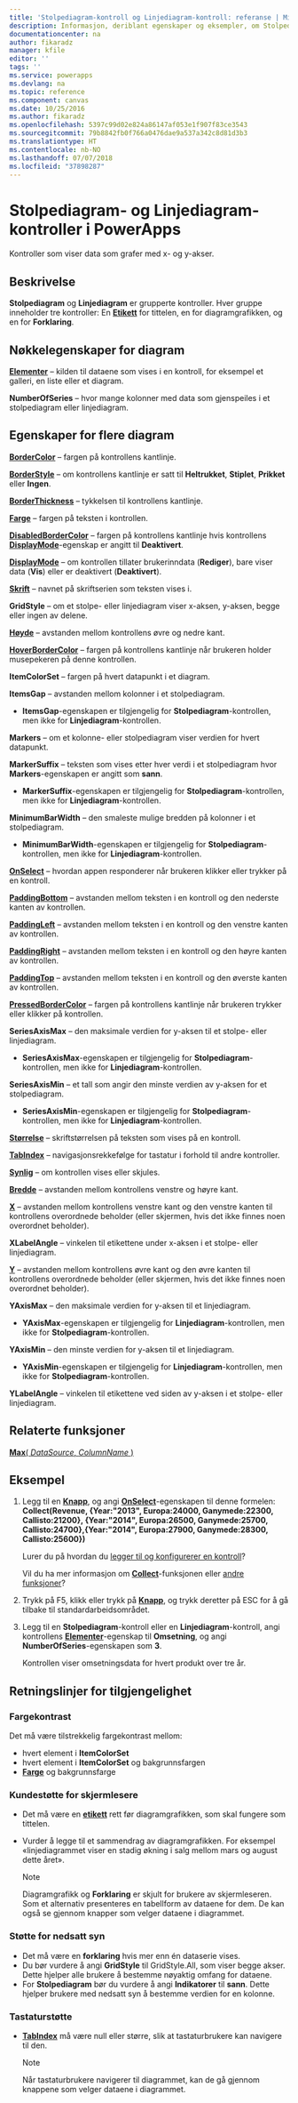 ```yaml
---
title: 'Stolpediagram-kontroll og Linjediagram-kontroll: referanse | Microsoft Docs'
description: Informasjon, deriblant egenskaper og eksempler, om Stolpediagram-kontroller og Linjediagram-kontroller
documentationcenter: na
author: fikaradz
manager: kfile
editor: ''
tags: ''
ms.service: powerapps
ms.devlang: na
ms.topic: reference
ms.component: canvas
ms.date: 10/25/2016
ms.author: fikaradz
ms.openlocfilehash: 5397c99d02e824a86147af053e1f907f83ce3543
ms.sourcegitcommit: 79b8842fb0f766a0476dae9a537a342c8d81d3b3
ms.translationtype: HT
ms.contentlocale: nb-NO
ms.lasthandoff: 07/07/2018
ms.locfileid: "37898287"
---
```

# <a name="column-chart-and-line-chart-controls-in-powerapps"></a>Stolpediagram- og Linjediagram-kontroller i PowerApps
Kontroller som viser data som grafer med x- og y-akser.

## <a name="description"></a>Beskrivelse
**Stolpediagram** og **Linjediagram** er grupperte kontroller. Hver gruppe inneholder tre kontroller: En **[Etikett](control-text-box.md)** for tittelen, en for diagramgrafikken, og en for **Forklaring**.

## <a name="chart-key-properties"></a>Nøkkelegenskaper for diagram
**[Elementer](properties-core.md)** – kilden til dataene som vises i en kontroll, for eksempel et galleri, en liste eller et diagram.

**NumberOfSeries** – hvor mange kolonner med data som gjenspeiles i et stolpediagram eller linjediagram.

## <a name="additional-chart-properties"></a>Egenskaper for flere diagram
**[BorderColor](properties-color-border.md)** – fargen på kontrollens kantlinje.

**[BorderStyle](properties-color-border.md)** – om kontrollens kantlinje er satt til **Heltrukket**, **Stiplet**, **Prikket** eller **Ingen**.

**[BorderThickness](properties-color-border.md)** – tykkelsen til kontrollens kantlinje.

**[Farge](properties-color-border.md)** – fargen på teksten i kontrollen.

**[DisabledBorderColor](properties-color-border.md)** – fargen på kontrollens kantlinje hvis kontrollens **[DisplayMode](properties-core.md)**-egenskap er angitt til **Deaktivert**.

**[DisplayMode](properties-core.md)** – om kontrollen tillater brukerinndata (**Rediger**), bare viser data (**Vis**) eller er deaktivert (**Deaktivert**).

**[Skrift](properties-text.md)** – navnet på skriftserien som teksten vises i.

**GridStyle** – om et stolpe- eller linjediagram viser x-aksen, y-aksen, begge eller ingen av delene.

**[Høyde](properties-size-location.md)** – avstanden mellom kontrollens øvre og nedre kant.

**[HoverBorderColor](properties-color-border.md)**  – fargen på kontrollens kantlinje når brukeren holder musepekeren på denne kontrollen.

**ItemColorSet** – fargen på hvert datapunkt i et diagram.

**ItemsGap** – avstanden mellom kolonner i et stolpediagram.

* **ItemsGap**-egenskapen er tilgjengelig for **Stolpediagram**-kontrollen, men ikke for **Linjediagram**-kontrollen.

**Markers** – om et kolonne- eller stolpediagram viser verdien for hvert datapunkt.

**MarkerSuffix** – teksten som vises etter hver verdi i et stolpediagram hvor **Markers**-egenskapen er angitt som **sann**.

* **MarkerSuffix**-egenskapen er tilgjengelig for **Stolpediagram**-kontrollen, men ikke for **Linjediagram**-kontrollen.

**MinimumBarWidth** – den smaleste mulige bredden på kolonner i et stolpediagram.

* **MinimumBarWidth**-egenskapen er tilgjengelig for **Stolpediagram**-kontrollen, men ikke for **Linjediagram**-kontrollen.

**[OnSelect](properties-core.md)** – hvordan appen responderer når brukeren klikker eller trykker på en kontroll.

**[PaddingBottom](properties-size-location.md)** – avstanden mellom teksten i en kontroll og den nederste kanten av kontrollen.

**[PaddingLeft](properties-size-location.md)** – avstanden mellom teksten i en kontroll og den venstre kanten av kontrollen.

**[PaddingRight](properties-size-location.md)** – avstanden mellom teksten i en kontroll og den høyre kanten av kontrollen.

**[PaddingTop](properties-size-location.md)** – avstanden mellom teksten i en kontroll og den øverste kanten av kontrollen.

**[PressedBorderColor](properties-color-border.md)**  – fargen på kontrollens kantlinje når brukeren trykker eller klikker på kontrollen.

**SeriesAxisMax** – den maksimale verdien for y-aksen til et stolpe- eller linjediagram.

* **SeriesAxisMax**-egenskapen er tilgjengelig for **Stolpediagram**-kontrollen, men ikke for **Linjediagram**-kontrollen.

**SeriesAxisMin** – et tall som angir den minste verdien av y-aksen for et stolpediagram.

* **SeriesAxisMin**-egenskapen er tilgjengelig for **Stolpediagram**-kontrollen, men ikke for **Linjediagram**-kontrollen.

**[Størrelse](properties-text.md)** – skriftstørrelsen på teksten som vises på en kontroll.

**[TabIndex](properties-accessibility.md)** – navigasjonsrekkefølge for tastatur i forhold til andre kontroller.

**[Synlig](properties-core.md)** – om kontrollen vises eller skjules.

**[Bredde](properties-size-location.md)** – avstanden mellom kontrollens venstre og høyre kant.

**[X](properties-size-location.md)** – avstanden mellom kontrollens venstre kant og den venstre kanten til kontrollens overordnede beholder (eller skjermen, hvis det ikke finnes noen overordnet beholder).

**XLabelAngle** – vinkelen til etikettene under x-aksen i et stolpe- eller linjediagram.

**[Y](properties-size-location.md)** – avstanden mellom kontrollens øvre kant og den øvre kanten til kontrollens overordnede beholder (eller skjermen, hvis det ikke finnes noen overordnet beholder).

**YAxisMax** – den maksimale verdien for y-aksen til et linjediagram.

* **YAxisMax**-egenskapen er tilgjengelig for **Linjediagram**-kontrollen, men ikke for **Stolpediagram**-kontrollen.

**YAxisMin** – den minste verdien for y-aksen til et linjediagram.

* **YAxisMin**-egenskapen er tilgjengelig for **Linjediagram**-kontrollen, men ikke for **Stolpediagram**-kontrollen.

**YLabelAngle** – vinkelen til etikettene ved siden av y-aksen i et stolpe- eller linjediagram.

## <a name="related-functions"></a>Relaterte funksjoner
[**Max**( *DataSource*, *ColumnName* )](../functions/function-aggregates.md)

## <a name="example"></a>Eksempel
1. Legg til en **[Knapp](control-button.md)**, og angi **[OnSelect](properties-core.md)**-egenskapen til denne formelen:<br>
   **Collect(Revenue, {Year:"2013", Europa:24000, Ganymede:22300, Callisto:21200}, {Year:"2014", Europa:26500, Ganymede:25700, Callisto:24700},{Year:"2014", Europa:27900, Ganymede:28300, Callisto:25600})**
   
    Lurer du på hvordan du [legger til og konfigurerer en kontroll](../add-configure-controls.md)?
   
    Vil du ha mer informasjon om **[Collect](../functions/function-clear-collect-clearcollect.md)**-funksjonen eller [andre funksjoner](../formula-reference.md)?
2. Trykk på F5, klikk eller trykk på **[Knapp](control-button.md)**, og trykk deretter på ESC for å gå tilbake til standardarbeidsområdet.
3. Legg til en **Stolpediagram**-kontroll eller en **Linjediagram**-kontroll, angi kontrollens **[Elementer](properties-core.md)**-egenskap til **Omsetning**, og angi **NumberOfSeries**-egenskapen som **3**.
   
    Kontrollen viser omsetningsdata for hvert produkt over tre år.


## <a name="accessibility-guidelines"></a>Retningslinjer for tilgjengelighet
### <a name="color-contrast"></a>Fargekontrast
Det må være tilstrekkelig fargekontrast mellom:
* hvert element i **ItemColorSet**
* hvert element i **ItemColorSet** og bakgrunnsfargen
* **[Farge](properties-color-border.md)** og bakgrunnsfarge

### <a name="screen-reader-support"></a>Kundestøtte for skjermlesere
* Det må være en **[etikett](control-text-box.md)** rett før diagramgrafikken, som skal fungere som tittelen.
* Vurder å legge til et sammendrag av diagramgrafikken. For eksempel «linjediagrammet viser en stadig økning i salg mellom mars og august dette året».

    > [!NOTE]
  > Diagramgrafikk og **Forklaring** er skjult for brukere av skjermleseren. Som et alternativ presenteres en tabellform av dataene for dem. De kan også se gjennom knapper som velger dataene i diagrammet.

### <a name="low-vision-support"></a>Støtte for nedsatt syn
* Det må være en **forklaring** hvis mer enn én dataserie vises.
* Du bør vurdere å angi **GridStyle** til GridStyle.All, som viser begge akser. Dette hjelper alle brukere å bestemme nøyaktig omfang for dataene.
* For **Stolpediagram** bør du vurdere å angi **Indikatorer** til **sann**. Dette hjelper brukere med nedsatt syn å bestemme verdien for en kolonne.

### <a name="keyboard-support"></a>Tastaturstøtte
* **[TabIndex](properties-accessibility.md)** må være null eller større, slik at tastaturbrukere kan navigere til den.

    > [!NOTE]
  > Når tastaturbrukere navigerer til diagrammet, kan de gå gjennom knappene som velger dataene i diagrammet.
